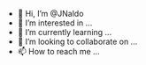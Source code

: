 - 👋 Hi, I’m @JNaldo
- 👀 I’m interested in ...
- 🌱 I’m currently learning ...
- 💞️ I’m looking to collaborate on ...
- 📫 How to reach me ...

<!---
JNaldo/JNaldo is a ✨ special ✨ repository because its `README.md` (this file) appears on your GitHub profile.
You can click the Preview link to take a look at your changes.
--->
